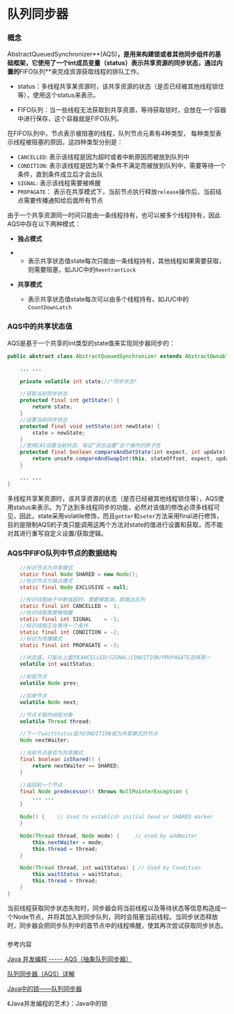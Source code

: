 # 队列同步器

### 概念

AbstractQueuedSynchronizer**\(AQS\)**，是用来构建锁或者其他同步组件的基础框架，它使用了一个int成员变量（**status**）表示共享资源的同步状态，通过内置的**FIFO队列**来完成资源获取线程的排队工作。

* status：多线程共享某资源时，该共享资源的状态（是否已经被其他线程锁住等），使用这个status来表示。

* FIFO队列：当一些线程无法获取到共享资源，等待获取锁时，会放在一个容器中进行保存，这个容器就是FIFO队列。

在FIFO队列中，节点表示被阻塞的线程，队列节点元素有4种类型， 每种类型表示线程被阻塞的原因，这四种类型分别是：

* `CANCELLED`: 表示该线程是因为超时或者中断原因而被放到队列中
* `CONDITION`: 表示该线程是因为某个条件不满足而被放到队列中，需要等待一个条件，直到条件成立后才会出队
* `SIGNAL`: 表示该线程需要被唤醒
* `PROPAGATE`： 表示在共享模式下，当前节点执行释放`release`操作后，当前结点需要传播通知给后面所有节点

由于一个共享资源同一时间只能由一条线程持有，也可以被多个线程持有，因此AQS中存在以下两种模式：

* **独占模式**
* * 表示共享状态值state每次只能由一条线程持有，其他线程如果需要获取，则需要阻塞，如JUC中的`ReentrantLock`
* **共享模式**

  * 表示共享状态值state每次可以由多个线程持有，如JUC中的`CountDownLatch`

### AQS中的共享状态值

AQS是基于一个共享的int类型的state值来实现同步器同步的：

```java
public abstract class AbstractQueuedSynchronizer extends AbstractOwnableSynchronizer implements java.io.Serializable {  

    ... ...

    private volatile int state;//*同步状态*  

    //获取当前同步状态
    protected final int getState() {
        return state;
    }
    //设置当前同步状态
    protected final void setState(int newState) {
        state = newState;
    }
    //使用CAS设置当前状态，保证“状态设置”这个操作的原子性
    protected final boolean compareAndSetState(int expect, int update) {
        return unsafe.compareAndSwapInt(this, stateOffset, expect, update);
    }

    ... ...  
}
```

多线程共享某资源时，该共享资源的状态（是否已经被其他线程锁住等），AQS使用status来表示。为了达到多线程同步的功能，必然对该值的修改必须多线程可见，因此，state采用volatile修饰，而且`getter`和`seter`方法采用final进行修饰，目的是限制AQS的子类只能调用这两个方法对state的值进行设置和获取，而不能对其进行重写自定义设置/获取逻辑。

### **AQS中FIFO队列中节点的数据结构**

```java
    //标识节点为共享模式
    static final Node SHARED = new Node();
    //标识节点为独占模式
    static final Node EXCLUSIVE = null;

    //标识线程由于中断或超时，需要被取消，即踢出队列
    static final int CANCELLED =  1;
    //标识线程需要被唤醒
    static final int SIGNAL    = -1;
    //标识线程正在等待一个条件
    static final int CONDITION = -2;
    //标识为传播模式
    static final int PROPAGATE = -3;

    //状态值，只能从上面的CANCELLED/SIGNAL/CONDITION/PROPAGATE选择其一
    volatile int waitStatus;

    //前驱节点
    volatile Node prev;

    //后继节点
    volatile Node next;

    //节点关联的线程对象
    volatile Thread thread;

    //下一个waitStatus值为CONDITION或为共享模式的节点
    Node nextWaiter;

    //当前节点是否为共享模式
    final boolean isShared() {
        return nextWaiter == SHARED;
    }

    //返回前一个节点
    final Node predecessor() throws NullPointerException {
        ... ... 
    }

    Node() {    // Used to establish initial head or SHARED marker
    }

    Node(Thread thread, Node mode) {     // Used by addWaiter
        this.nextWaiter = mode;
        this.thread = thread;
    }

    Node(Thread thread, int waitStatus) { // Used by Condition
        this.waitStatus = waitStatus;
        this.thread = thread;
    }
}
```

当前线程获取同步状态失败时，同步器会将当前线程以及等待状态等信息构造成一个Node节点，并将其加入到同步队列，同时会阻塞当前线程。当同步状态释放时，同步器会把同步队列中的首节点中的线程唤醒，使其再次尝试获取同步状态。

### 













参考内容

[Java 并发编程 ----- AQS（抽象队列同步器）](https://juejin.im/post/5afb9ab3f265da0b736dd1e1)

[队列同步器（AQS）详解](https://blog.csdn.net/summer_yuxia/article/details/71452310)

[Java中的锁——队列同步器](http://rolinyin.iteye.com/blog/2340159)

《Java并发编程的艺术》：Java中的锁

